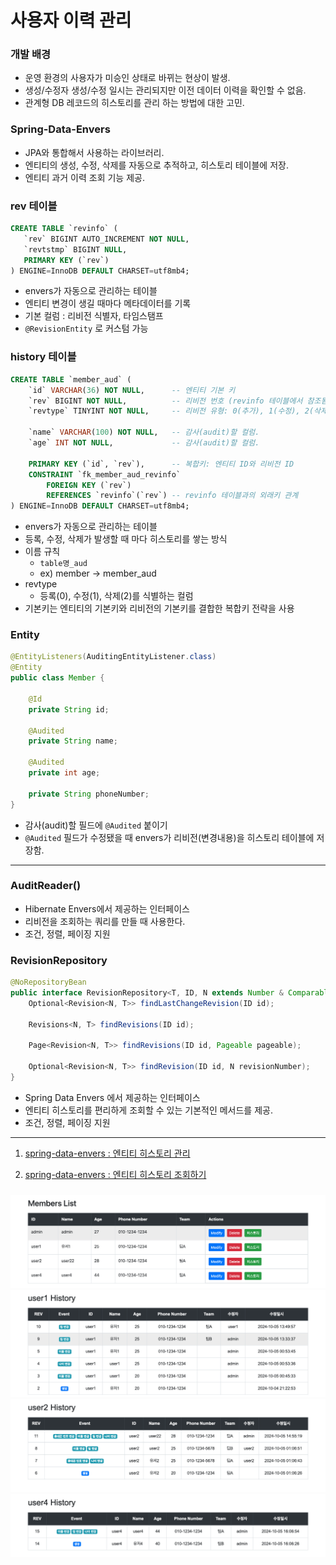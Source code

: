 # 사용자 이력 관리

### 개발 배경

- 운영 환경의 사용자가 미승인 상태로 바뀌는 현상이 발생.
- 생성/수정자 생성/수정 일시는 관리되지만 이전 데이터 이력을 확인할 수 없음.
- 관계형 DB 레코드의 히스토리를 관리 하는 방법에 대한 고민.

### Spring-Data-Envers

- JPA와 통합해서 사용하는 라이브러리.
- 엔티티의 생성, 수정, 삭제를 자동으로 추적하고, 히스토리 테이블에 저장.
- 엔티티 과거 이력 조회 기능 제공.

### rev 테이블

```sql
CREATE TABLE `revinfo` (
   `rev` BIGINT AUTO_INCREMENT NOT NULL,
   `revtstmp` BIGINT NULL,
   PRIMARY KEY (`rev`)
) ENGINE=InnoDB DEFAULT CHARSET=utf8mb4;
```

- envers가 자동으로 관리하는 테이블
- 엔티티 변경이 생길 때마다 메타데이터를 기록
- 기본 컬럼 : 리비전 식별자, 타임스탬프
- `@RevisionEntity` 로 커스텀 가능

### history 테이블

```sql
CREATE TABLE `member_aud` (
    `id` VARCHAR(36) NOT NULL,      -- 엔티티 기본 키
    `rev` BIGINT NOT NULL,          -- 리비전 번호 (revinfo 테이블에서 참조됨)
    `revtype` TINYINT NOT NULL,     -- 리비전 유형: 0(추가), 1(수정), 2(삭제)

    `name` VARCHAR(100) NOT NULL,   -- 감사(audit)할 컬럼.
    `age` INT NOT NULL,             -- 감사(audit)할 컬럼.

    PRIMARY KEY (`id`, `rev`),      -- 복합키: 엔티티 ID와 리비전 ID
    CONSTRAINT `fk_member_aud_revinfo` 
        FOREIGN KEY (`rev`) 
        REFERENCES `revinfo`(`rev`) -- revinfo 테이블과의 외래키 관계
) ENGINE=InnoDB DEFAULT CHARSET=utf8mb4;
```

- envers가 자동으로 관리하는 테이블
- 등록, 수정, 삭제가 발생할 때 마다 히스토리를 쌓는 방식
- 이름 규칙
  - `table명_aud`
  - ex) member -> member_aud
- revtype
  - 등록(0), 수정(1), 삭제(2)를 식별하는 컬럼
- 기본키는 엔티티의 기본키와 리비전의 기본키를 결합한 복합키 전략을 사용

### Entity

```java
@EntityListeners(AuditingEntityListener.class)
@Entity
public class Member {

    @Id
    private String id;

    @Audited
    private String name;

    @Audited
    private int age;

    private String phoneNumber;
}
```

- 감사(audit)할 필드에 `@Audited` 붙이기 
- `@Audited` 필드가 수정됐을 때 envers가 리비전(변경내용)을 히스토리 테이블에 저장함.

---
### AuditReader()

- Hibernate Envers에서 제공하는 인터페이스
- 리비전을 조회하는 쿼리를 만들 때 사용한다.
- 조건, 정렬, 페이징 지원

### RevisionRepository
```java
@NoRepositoryBean
public interface RevisionRepository<T, ID, N extends Number & Comparable<N>> extends Repository<T, ID> {
    Optional<Revision<N, T>> findLastChangeRevision(ID id);

    Revisions<N, T> findRevisions(ID id);

    Page<Revision<N, T>> findRevisions(ID id, Pageable pageable);

    Optional<Revision<N, T>> findRevision(ID id, N revisionNumber);
}
```
- Spring Data Envers 에서 제공하는 인터페이스
- 엔티티 히스토리를 편리하게 조회할 수 있는 기본적인 메서드를 제공.
- 조건, 정렬, 페이징 지원

---
1. [spring-data-envers : 엔티티 히스토리 관리](https://velog.io/@honey153/%EC%82%AC%EC%9A%A9%EC%9E%90-%ED%9E%88%EC%8A%A4%ED%86%A0%EB%A6%AC-%EA%B4%80%EB%A6%AC-1)

2. [spring-data-envers : 엔티티 히스토리 조회하기](https://velog.io/@honey153/%EC%82%AC%EC%9A%A9%EC%9E%90-%ED%9E%88%EC%8A%A4%ED%86%A0%EB%A6%AC-%EA%B4%80%EB%A6%AC-2)

### 
![img.png](docs/envers13.png)
![img.png](docs/envers14.png)
![img.png](docs/envers15.png)
![img.png](docs/envers16.png)